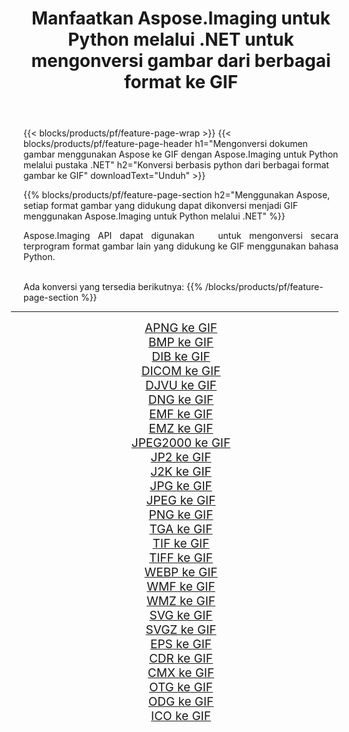 ﻿---
title: Manfaatkan Aspose.Imaging untuk Python melalui .NET untuk mengonversi gambar dari berbagai format ke GIF 
weight: 3920
url: /id/python-net/conversion/to/gif 
lang: id
langdirlevel: 2
locales: zh-hans,ja,it,ru,de,es,fr,nl,id,lt,pl,pt,vi,tr,ko,zh-hant,ar,hi,th,sv,cs,uk,he
description: Anda dapat menggunakan Aspose.Imaging untuk Python melalui pustaka .NET untuk mengonversi dari berbagai format ke GIF
---

{{< blocks/products/pf/feature-page-wrap >}}
{{< blocks/products/pf/feature-page-header h1="Mengonversi dokumen gambar menggunakan Aspose ke GIF dengan Aspose.Imaging untuk Python melalui pustaka .NET" h2="Konversi berbasis python dari berbagai format gambar ke GIF" downloadText="Unduh" >}}


{{% blocks/products/pf/feature-page-section  h2="Menggunakan Aspose, setiap format gambar yang didukung dapat dikonversi menjadi GIF menggunakan Aspose.Imaging untuk Python melalui .NET" %}}
<p align=justify>Aspose.Imaging API dapat digunakan   untuk mengonversi secara terprogram format gambar lain yang didukung ke GIF menggunakan bahasa Python.</p>
<br/>
Ada konversi yang tersedia berikutnya:
{{% /blocks/products/pf/feature-page-section %}}
<div class="container-fluid productfamilypage bg-gray">
    <div class="convertypes bg-gray agp-content section">
        <div class="container">
		<hr style="margin-left:-20px;"/>
		<div class="row other-converters" style="gap: 10px;font-size: 19px;text-align:center;">
		    <div class='col-md-2 other-converter remove-lp remove-rp'><a href="/imaging/id/python-net/conversion/apng-to-gif" style="padding:15px;">APNG ke GIF</a></div>
<div class='col-md-2 other-converter remove-lp remove-rp'><a href="/imaging/id/python-net/conversion/bmp-to-gif" style="padding:15px;">BMP ke GIF</a></div>
<div class='col-md-2 other-converter remove-lp remove-rp'><a href="/imaging/id/python-net/conversion/dib-to-gif" style="padding:15px;">DIB ke GIF</a></div>
<div class='col-md-2 other-converter remove-lp remove-rp'><a href="/imaging/id/python-net/conversion/dicom-to-gif" style="padding:15px;">DICOM ke GIF</a></div>
<div class='col-md-2 other-converter remove-lp remove-rp'><a href="/imaging/id/python-net/conversion/djvu-to-gif" style="padding:15px;">DJVU ke GIF</a></div>
<div class='col-md-2 other-converter remove-lp remove-rp'><a href="/imaging/id/python-net/conversion/dng-to-gif" style="padding:15px;">DNG ke GIF</a></div>
<div class='col-md-2 other-converter remove-lp remove-rp'><a href="/imaging/id/python-net/conversion/emf-to-gif" style="padding:15px;">EMF ke GIF</a></div>
<div class='col-md-2 other-converter remove-lp remove-rp'><a href="/imaging/id/python-net/conversion/emz-to-gif" style="padding:15px;">EMZ ke GIF</a></div>
<div class='col-md-2 other-converter remove-lp remove-rp'><a href="/imaging/id/python-net/conversion/jpeg2000-to-gif" style="padding:15px;">JPEG2000 ke GIF</a></div>
<div class='col-md-2 other-converter remove-lp remove-rp'><a href="/imaging/id/python-net/conversion/jp2-to-gif" style="padding:15px;">JP2 ke GIF</a></div>
<div class='col-md-2 other-converter remove-lp remove-rp'><a href="/imaging/id/python-net/conversion/j2k-to-gif" style="padding:15px;">J2K ke GIF</a></div>
<div class='col-md-2 other-converter remove-lp remove-rp'><a href="/imaging/id/python-net/conversion/jpg-to-gif" style="padding:15px;">JPG ke GIF</a></div>
<div class='col-md-2 other-converter remove-lp remove-rp'><a href="/imaging/id/python-net/conversion/jpeg-to-gif" style="padding:15px;">JPEG ke GIF</a></div>
<div class='col-md-2 other-converter remove-lp remove-rp'><a href="/imaging/id/python-net/conversion/png-to-gif" style="padding:15px;">PNG ke GIF</a></div>
<div class='col-md-2 other-converter remove-lp remove-rp'><a href="/imaging/id/python-net/conversion/tga-to-gif" style="padding:15px;">TGA ke GIF</a></div>
<div class='col-md-2 other-converter remove-lp remove-rp'><a href="/imaging/id/python-net/conversion/tif-to-gif" style="padding:15px;">TIF ke GIF</a></div>
<div class='col-md-2 other-converter remove-lp remove-rp'><a href="/imaging/id/python-net/conversion/tiff-to-gif" style="padding:15px;">TIFF ke GIF</a></div>
<div class='col-md-2 other-converter remove-lp remove-rp'><a href="/imaging/id/python-net/conversion/webp-to-gif" style="padding:15px;">WEBP ke GIF</a></div>
<div class='col-md-2 other-converter remove-lp remove-rp'><a href="/imaging/id/python-net/conversion/wmf-to-gif" style="padding:15px;">WMF ke GIF</a></div>
<div class='col-md-2 other-converter remove-lp remove-rp'><a href="/imaging/id/python-net/conversion/wmz-to-gif" style="padding:15px;">WMZ ke GIF</a></div>
<div class='col-md-2 other-converter remove-lp remove-rp'><a href="/imaging/id/python-net/conversion/svg-to-gif" style="padding:15px;">SVG ke GIF</a></div>
<div class='col-md-2 other-converter remove-lp remove-rp'><a href="/imaging/id/python-net/conversion/svgz-to-gif" style="padding:15px;">SVGZ ke GIF</a></div>
<div class='col-md-2 other-converter remove-lp remove-rp'><a href="/imaging/id/python-net/conversion/eps-to-gif" style="padding:15px;">EPS ke GIF</a></div>
<div class='col-md-2 other-converter remove-lp remove-rp'><a href="/imaging/id/python-net/conversion/cdr-to-gif" style="padding:15px;">CDR ke GIF</a></div>
<div class='col-md-2 other-converter remove-lp remove-rp'><a href="/imaging/id/python-net/conversion/cmx-to-gif" style="padding:15px;">CMX ke GIF</a></div>
<div class='col-md-2 other-converter remove-lp remove-rp'><a href="/imaging/id/python-net/conversion/otg-to-gif" style="padding:15px;">OTG ke GIF</a></div>
<div class='col-md-2 other-converter remove-lp remove-rp'><a href="/imaging/id/python-net/conversion/odg-to-gif" style="padding:15px;">ODG ke GIF</a></div>
<div class='col-md-2 other-converter remove-lp remove-rp'><a href="/imaging/id/python-net/conversion/ico-to-gif" style="padding:15px;">ICO ke GIF</a></div>
                </div>
        </div>
    </div>
</div>
<br/>

